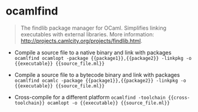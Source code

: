# ocamlfind
> The findlib package manager for OCaml.
> Simplifies linking executables with external libraries.
> More information: <http://projects.camlcity.org/projects/findlib.html>.

- Compile a source file to a native binary and link with packages
`ocamlfind ocamlopt -package {{package1}},{{package2}} -linkpkg -o {{executable}} {{source_file.ml}}`

- Compile a source file to a bytecode binary and link with packages
`ocamlfind ocamlc -package {{package1}},{{package2}} -linkpkg -o {{executable}} {{source_file.ml}}`

- Cross-compile for a different platform
`ocamlfind -toolchain {{cross-toolchain}} ocamlopt -o {{executable}} {{source_file.ml}}`
